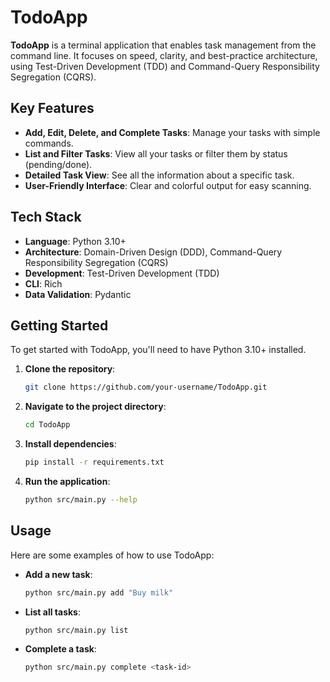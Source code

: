 # TodoApp

**TodoApp** is a terminal application that enables task management from the command line. It focuses on speed, clarity, and best-practice architecture, using Test-Driven Development (TDD) and Command-Query Responsibility Segregation (CQRS).

## Key Features

*   **Add, Edit, Delete, and Complete Tasks**: Manage your tasks with simple commands.
*   **List and Filter Tasks**: View all your tasks or filter them by status (pending/done).
*   **Detailed Task View**: See all the information about a specific task.
*   **User-Friendly Interface**: Clear and colorful output for easy scanning.

## Tech Stack

*   **Language**: Python 3.10+
*   **Architecture**: Domain-Driven Design (DDD), Command-Query Responsibility Segregation (CQRS)
*   **Development**: Test-Driven Development (TDD)
*   **CLI**: Rich
*   **Data Validation**: Pydantic

## Getting Started

To get started with TodoApp, you'll need to have Python 3.10+ installed.

1.  **Clone the repository**:
    ```bash
    git clone https://github.com/your-username/TodoApp.git
    ```
2.  **Navigate to the project directory**:
    ```bash
    cd TodoApp
    ```
3.  **Install dependencies**:
    ```bash
    pip install -r requirements.txt
    ```
4.  **Run the application**:
    ```bash
    python src/main.py --help
    ```

## Usage

Here are some examples of how to use TodoApp:

*   **Add a new task**:
    ```bash
    python src/main.py add "Buy milk"
    ```
*   **List all tasks**:
    ```bash
    python src/main.py list
    ```
*   **Complete a task**:
    ```bash
    python src/main.py complete <task-id>
    ```


